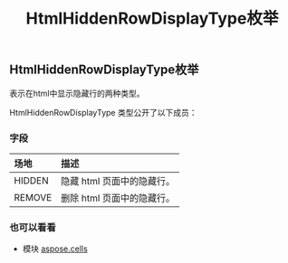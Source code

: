 ﻿---
title: HtmlHiddenRowDisplayType枚举
second_title: Aspose.Cells for Python via .NET API 参考资料
description:
type: docs
weight: 2170
url: /zh/python-net/aspose.cells/htmlhiddenrowdisplaytype/
is_root: false
---
##  HtmlHiddenRowDisplayType枚举
表示在html中显示隐藏行的两种类型。



HtmlHiddenRowDisplayType 类型公开了以下成员：

### 字段
|场地|描述|
| :- | :- |
| HIDDEN |隐藏 html 页面中的隐藏行。|
| REMOVE |删除 html 页面中的隐藏行。|



### 也可以看看
* 模块 [aspose.cells](..)
